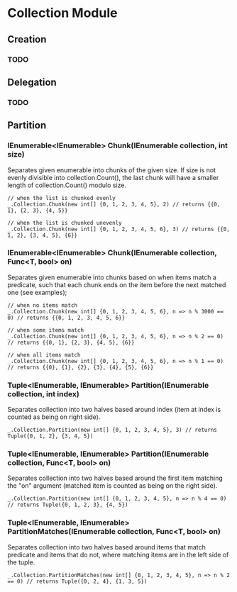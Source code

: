 # Collection Module
## Creation
### TODO

## Delegation
### TODO

## Partition
### IEnumerable<IEnumerable<T>> Chunk<T>(IEnumerable<T> collection, int size)
Separates given enumerable into chunks of the given size. If size is not evenly divisible into collection.Count(), the last chunk will have a smaller length of collection.Count() modulo size.
```
// when the list is chunked evenly
_.Collection.Chunk(new int[] {0, 1, 2, 3, 4, 5}, 2) // returns {{0, 1}, {2, 3}, {4, 5}}

// when the list is chunked unevenly
_.Collection.Chunk(new int[] {0, 1, 2, 3, 4, 5, 6}, 3) // returns {{0, 1, 2}, {3, 4, 5}, {6}}
```

### IEnumerable<IEnumerable<T>> Chunk<T>(IEnumerable<T> collection, Func<T, bool> on)
Separates given enumerable into chunks based on when items match a predicate, such that each chunk ends on the item before the next matched one (see examples);
```
// when no items match
_.Collection.Chunk(new int[] {0, 1, 2, 3, 4, 5, 6}, n => n % 3000 == 0) // returns {{0, 1, 2, 3, 4, 5, 6}}

// when some items match
_.Collection.Chunk(new int[] {0, 1, 2, 3, 4, 5, 6}, n => n % 2 == 0) // returns {{0, 1}, {2, 3}, {4, 5}, {6}}

// when all items match
_.Collection.Chunk(new int[] {0, 1, 2, 3, 4, 5, 6}, n => n % 1 == 0) // returns {{0}, {1}, {2}, {3}, {4}, {5}, {6}}
```

### Tuple<IEnumerable<T>, IEnumerable<T>> Partition<T>(IEnumerable<T> collection, int index)
Separates collection into two halves based around index (item at index is counted as being on right side).
```
_.Collection.Partition(new int[] {0, 1, 2, 3, 4, 5}, 3) // returns Tuple({0, 1, 2}, {3, 4, 5})
```

### Tuple<IEnumerable<T>, IEnumerable<T>> Partition<T>(IEnumerable<T> collection, Func<T, bool> on)
Separates collection into two halves based around the first item matching the "on" argument (matched item is counted as being on the right side).
```
_.Collection.Partition(new int[] {0, 1, 2, 3, 4, 5}, n => n % 4 == 0) // returns Tuple({0, 1, 2, 3}, {4, 5})
```

### Tuple<IEnumerable<T>, IEnumerable<T>> PartitionMatches<T>(IEnumerable<T> collection, Func<T, bool> on)
Separates collection into two halves based around items that match predicate and items that do not, where matching items are in the left side of the tuple.
```
_.Collection.PartitionMatches(new int[] {0, 1, 2, 3, 4, 5}, n => n % 2 == 0) // returns Tuple({0, 2, 4}, {1, 3, 5})
```
